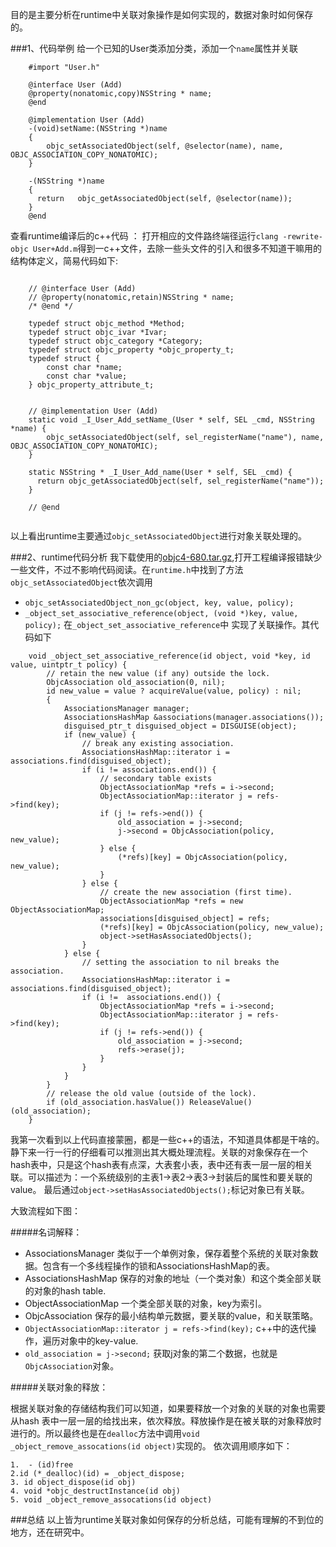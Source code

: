
目的是主要分析在runtime中关联对象操作是如何实现的，数据对象时如何保存的。

###1、代码举例
给一个已知的User类添加分类，添加一个`name`属性并关联

```
	#import "User.h"
	
	@interface User (Add)
	@property(nonatomic,copy)NSString * name;
	@end

	@implementation User (Add)
	-(void)setName:(NSString *)name
	{
	    objc_setAssociatedObject(self, @selector(name), name, OBJC_ASSOCIATION_COPY_NONATOMIC);
	}
	
	-(NSString *)name
	{
	  return   objc_getAssociatedObject(self, @selector(name));
	}
	@end

```

查看runtime编译后的c++代码 ： 打开相应的文件路终端径运行`clang -rewrite-objc User+Add.m`得到一c++文件，去除一些头文件的引入和很多不知道干嘛用的结构体定义，简易代码如下:

```

	// @interface User (Add)
	// @property(nonatomic,retain)NSString * name;
	/* @end */
	
	typedef struct objc_method *Method;
	typedef struct objc_ivar *Ivar;
	typedef struct objc_category *Category;
	typedef struct objc_property *objc_property_t;
	typedef struct {
	    const char *name;
	    const char *value;
	} objc_property_attribute_t;
	
	
	// @implementation User (Add)
	static void _I_User_Add_setName_(User * self, SEL _cmd, NSString *name) {
	    objc_setAssociatedObject(self, sel_registerName("name"), name, OBJC_ASSOCIATION_COPY_NONATOMIC);
	}
	
	static NSString * _I_User_Add_name(User * self, SEL _cmd) {
	  return objc_getAssociatedObject(self, sel_registerName("name"));
	}
	
	// @end
	

```
以上看出runtime主要通过`objc_setAssociatedObject`进行对象关联处理的。

###2、runtime代码分析
我下载使用的[objc4-680.tar.gz](https://opensource.apple.com/tarballs/objc4/),打开工程编译报错缺少一些文件，不过不影响代码阅读。在`runtime.h`中找到了方法 `objc_setAssociatedObject`依次调用

* `objc_setAssociatedObject_non_gc(object, key, value, policy);`
* `_object_set_associative_reference(object, (void *)key, value, policy);`
在`_object_set_associative_reference`中 实现了关联操作。其代码如下

```
	void _object_set_associative_reference(id object, void *key, id value, uintptr_t policy) {
	    // retain the new value (if any) outside the lock.
	    ObjcAssociation old_association(0, nil);
	    id new_value = value ? acquireValue(value, policy) : nil;
	    {
	        AssociationsManager manager;
	        AssociationsHashMap &associations(manager.associations());
	        disguised_ptr_t disguised_object = DISGUISE(object);
	        if (new_value) {
	            // break any existing association.
	            AssociationsHashMap::iterator i = associations.find(disguised_object);
	            if (i != associations.end()) {
	                // secondary table exists
	                ObjectAssociationMap *refs = i->second;
	                ObjectAssociationMap::iterator j = refs->find(key);
	                if (j != refs->end()) {
	                    old_association = j->second;
	                    j->second = ObjcAssociation(policy, new_value);
	                } else {
	                    (*refs)[key] = ObjcAssociation(policy, new_value);
	                }
	            } else {
	                // create the new association (first time).
	                ObjectAssociationMap *refs = new ObjectAssociationMap;
	                associations[disguised_object] = refs;
	                (*refs)[key] = ObjcAssociation(policy, new_value);
	                object->setHasAssociatedObjects();
	            }
	        } else {
	            // setting the association to nil breaks the association.
	            AssociationsHashMap::iterator i = associations.find(disguised_object);
	            if (i !=  associations.end()) {
	                ObjectAssociationMap *refs = i->second;
	                ObjectAssociationMap::iterator j = refs->find(key);
	                if (j != refs->end()) {
	                    old_association = j->second;
	                    refs->erase(j);
	                }
	            }
	        }
	    }
	    // release the old value (outside of the lock).
	    if (old_association.hasValue()) ReleaseValue()(old_association);
	}

```
我第一次看到以上代码直接蒙圈，都是一些c++的语法，不知道具体都是干啥的。静下来一行一行的仔细看可以推测出其大概处理流程。关联的对象保存在一个hash表中，只是这个hash表有点深，大表套小表，表中还有表一层一层的相关联。可以描述为：一个系统级别的主表1->表2->表3->封装后的属性和要关联的value。
最后通过`object->setHasAssociatedObjects();`标记对象已有关联。


大致流程如下图：
![]()



#####名词解释：

* AssociationsManager 类似于一个单例对象，保存着整个系统的关联对象数据。包含有一个多线程操作的锁和AssociationsHashMap的表。
* AssociationsHashMap 保存的对象的地址（一个类对象）和这个类全部关联的对象的hash table.
* ObjectAssociationMap 一个类全部关联的对象，key为索引。
* ObjcAssociation 保存的最小结构单元数据，要关联的value，和关联策略。
* `ObjectAssociationMap::iterator j = refs->find(key);` c++中的迭代操作，遍历对象中的key-value.
* `old_association = j->second;` 获取j对象的第二个数据，也就是`ObjcAssociation`对象。

#####关联对象的释放：

根据关联对象的存储结构我们可以知道，如果要释放一个对象的关联的对象也需要从hash 表中一层一层的给找出来，依次释放。释放操作是在被关联的对象释放时进行的。所以最终也是在`dealloc`方法中调用`void _object_remove_assocations(id object)`实现的。
依次调用顺序如下：

	1.	- (id)free
	2.id (*_dealloc)(id) = _object_dispose;
	3. id object_dispose(id obj)
	4. void *objc_destructInstance(id obj) 
	5. void _object_remove_assocations(id object)

###总结
以上皆为runtime关联对象如何保存的分析总结，可能有理解的不到位的地方，还在研究中。



